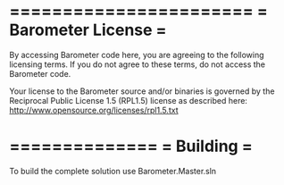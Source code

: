 =======================
 = Barometer License =
=======================

By accessing Barometer code here, you are agreeing to the following licensing terms. If you do not agree to these terms, do not access the Barometer code. 

Your license to the Barometer source and/or binaries is governed by the Reciprocal Public License 1.5 (RPL1.5) license as described here: 
http://www.opensource.org/licenses/rpl1.5.txt

==============
 = Building =
==============

To build the complete solution use Barometer.Master.sln







